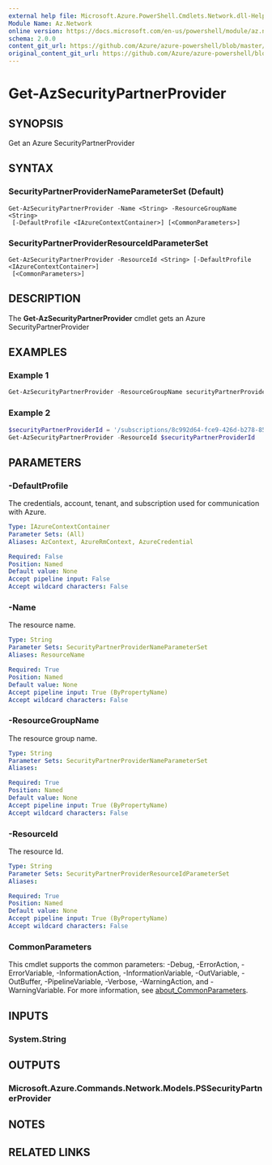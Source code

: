 ```yaml
---
external help file: Microsoft.Azure.PowerShell.Cmdlets.Network.dll-Help.xml
Module Name: Az.Network
online version: https://docs.microsoft.com/en-us/powershell/module/az.network/get-azsecuritypartnerprovider
schema: 2.0.0
content_git_url: https://github.com/Azure/azure-powershell/blob/master/src/Network/Network/help/Get-AzSecurityPartnerProvider.md
original_content_git_url: https://github.com/Azure/azure-powershell/blob/master/src/Network/Network/help/Get-AzSecurityPartnerProvider.md
---
```


# Get-AzSecurityPartnerProvider

## SYNOPSIS
Get an Azure SecurityPartnerProvider

## SYNTAX

### SecurityPartnerProviderNameParameterSet (Default)
```
Get-AzSecurityPartnerProvider -Name <String> -ResourceGroupName <String>
 [-DefaultProfile <IAzureContextContainer>] [<CommonParameters>]
```

### SecurityPartnerProviderResourceIdParameterSet
```
Get-AzSecurityPartnerProvider -ResourceId <String> [-DefaultProfile <IAzureContextContainer>]
 [<CommonParameters>]
```

## DESCRIPTION
The **Get-AzSecurityPartnerProvider** cmdlet gets an Azure SecurityPartnerProvider

## EXAMPLES

### Example 1
```powershell
Get-AzSecurityPartnerProvider -ResourceGroupName securityPartnerProviderRG -Name securityPartnerProvider
```


### Example 2
```powershell
$securityPartnerProviderId = '/subscriptions/8c992d64-fce9-426d-b278-85642dfeab03/resourceGroups/securityPartnerProviderRG/providers/Microsoft.Network/securityPartnerProvider/securityPartnerProvider'
Get-AzSecurityPartnerProvider -ResourceId $securityPartnerProviderId
```

## PARAMETERS

### -DefaultProfile
The credentials, account, tenant, and subscription used for communication with Azure.

```yaml
Type: IAzureContextContainer
Parameter Sets: (All)
Aliases: AzContext, AzureRmContext, AzureCredential

Required: False
Position: Named
Default value: None
Accept pipeline input: False
Accept wildcard characters: False
```

### -Name
The resource name.

```yaml
Type: String
Parameter Sets: SecurityPartnerProviderNameParameterSet
Aliases: ResourceName

Required: True
Position: Named
Default value: None
Accept pipeline input: True (ByPropertyName)
Accept wildcard characters: False
```

### -ResourceGroupName
The resource group name.

```yaml
Type: String
Parameter Sets: SecurityPartnerProviderNameParameterSet
Aliases:

Required: True
Position: Named
Default value: None
Accept pipeline input: True (ByPropertyName)
Accept wildcard characters: False
```

### -ResourceId
The resource Id.

```yaml
Type: String
Parameter Sets: SecurityPartnerProviderResourceIdParameterSet
Aliases:

Required: True
Position: Named
Default value: None
Accept pipeline input: True (ByPropertyName)
Accept wildcard characters: False
```

### CommonParameters
This cmdlet supports the common parameters: -Debug, -ErrorAction, -ErrorVariable, -InformationAction, -InformationVariable, -OutVariable, -OutBuffer, -PipelineVariable, -Verbose, -WarningAction, and -WarningVariable. For more information, see [about_CommonParameters](http://go.microsoft.com/fwlink/?LinkID=113216).

## INPUTS

### System.String

## OUTPUTS

### Microsoft.Azure.Commands.Network.Models.PSSecurityPartnerProvider

## NOTES

## RELATED LINKS
